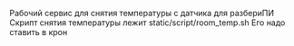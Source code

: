 Рабочий сервис для снятия температуры с датчика для разбериПИ
Скрипт снятия температуры лежит static/script/room_temp.sh
Его надо ставить в крон
